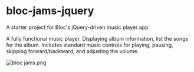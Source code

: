 # bloc-jams-jquery

A starter project for Bloc's jQuery-driven music player app

A fully functional music player. Displaying album information, list the songs for the album.  Includes standard music controls for playing, pausing, skipping forward/backward, and adjusting the volume.

![bloc jams.png](https://github.com/Saphyer/bloc-jams-jquery/blob/master/assets/images/blocjams.png "Bloc Jams")
